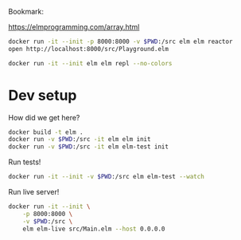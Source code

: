 Bookmark:

https://elmprogramming.com/array.html

```sh
docker run -it --init -p 8000:8000 -v $PWD:/src elm elm reactor
open http://localhost:8000/src/Playground.elm
```

```sh
docker run -it --init elm elm repl --no-colors
```

# Dev setup

How did we get here?

```sh
docker build -t elm .
docker run -v $PWD:/src -it elm elm init
docker run -v $PWD:/src -it elm elm-test init
```

Run tests!

```sh
docker run -it --init -v $PWD:/src elm elm-test --watch
```

Run live server!

```sh
docker run -it --init \
    -p 8000:8000 \
    -v $PWD:/src \
    elm elm-live src/Main.elm --host 0.0.0.0
```
